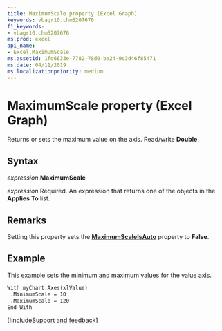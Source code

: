 ```yaml
---
title: MaximumScale property (Excel Graph)
keywords: vbagr10.chm5207676
f1_keywords:
- vbagr10.chm5207676
ms.prod: excel
api_name:
- Excel.MaximumScale
ms.assetid: 1fd6633e-7782-78d0-ba24-9c3d46f85471
ms.date: 04/11/2019
ms.localizationpriority: medium
---
```



# MaximumScale property (Excel Graph)

Returns or sets the maximum value on the axis. Read/write **Double**.

## Syntax

_expression_.**MaximumScale**

_expression_ Required. An expression that returns one of the objects in the **Applies To** list.


## Remarks

Setting this property sets the **[MaximumScaleIsAuto](Excel.MaximumScaleIsAuto.md)** property to **False**.


## Example

This example sets the minimum and maximum values for the value axis.

```vb
With myChart.Axes(xlValue) 
 .MinimumScale = 10 
 .MaximumScale = 120 
End With
```

[!include[Support and feedback](~/includes/feedback-boilerplate.md)]